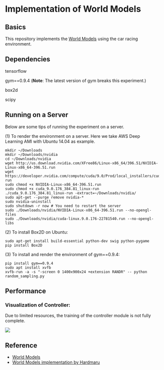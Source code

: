 # Implementation of World Models
## Basics
This repository implements the [World Models](https://arxiv.org/abs/1803.10122) using the car racing environment.
## Dependencies
tensorflow

gym==0.9.4 (**Note**: The latest version of gym breaks this experiment.)

box2d

scipy
## Running on a Server
Below are some tips of running the experiment on a server.

(1) To render the environment on a server. Here we take AWS Deep Learning AMI with Ubuntu 14.04 as example.
  ```
  mkdir ~/Downloads
  mkdir ~/Downloads/nvidia
  cd ~/Downloads/nvidia
  wget http://us.download.nvidia.com/XFree86/Linux-x86_64/396.51/NVIDIA-Linux-x86_64-396.51.run
  wget https://developer.nvidia.com/compute/cuda/9.0/Prod/local_installers/cuda_9.0.176_384.81_linux-run
  sudo chmod +x NVIDIA-Linux-x86_64-396.51.run
  sudo chmod +x cuda_9.0.176_384.81_linux-run
  ./cuda_9.0.176_384.81_linux-run -extract=~/Downloads/nvidia/
  sudo apt-get --purge remove nvidia-*
  sudo nvidia-uninstall
  sudo shutdown -r now # You need to restart the server
  sudo ./Downloads/nvidia/NVIDIA-Linux-x86_64-396.51.run --no-opengl-files
  sudo ./Downloads/nvidia/cuda-linux.9.0.176-22781540.run --no-opengl-libs
  ```

(2) To install Box2D on Ubuntu:
  ```
  sudo apt-get install build-essential python-dev swig python-pygame
  pip install Box2D
  ```

(3) To install and render the environment of gym==0.9.4:
  ```
  pip install gym==0.9.4
  sudo apt install xvfb
  xvfb-run -a -s "-screen 0 1400x900x24 +extension RANDR" -- python random_sampling.py
  ```

## Performance
### Visualization of Controller:
Due to limited resources, the training of the controller module is not fully complete.
<p float="center">
  <img src="/paper%20reproduction/World%20Models/Figures/Controller%20Visualization/0000.gif" />
</p>

## Reference
- [World Models](https://arxiv.org/abs/1803.10122)
- [World Models implementation by Hardmaru](https://github.com/hardmaru/WorldModelsExperiments)

